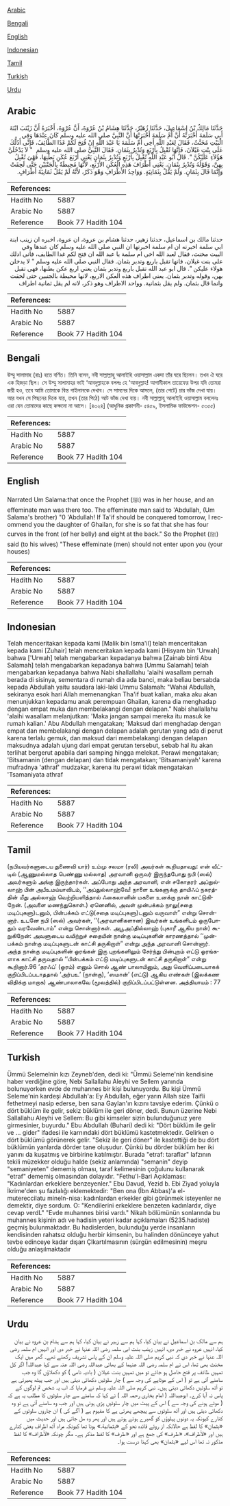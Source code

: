[Arabic](#arabic)

[Bengali](#bengali)

[English](#english)

[Indonesian](#indonesian)

[Tamil](#tamil)

[Turkish](#turkish)

[Urdu](#urdu)

## Arabic


<div dir="rtl" lang="ar" style={{fontSize:'larger',backgroundColor:'#f8f9fa',padding:20}}>
حَدَّثَنَا مَالِكُ بْنُ إِسْمَاعِيلَ، حَدَّثَنَا زُهَيْرٌ، حَدَّثَنَا هِشَامُ بْنُ عُرْوَةَ، أَنَّ عُرْوَةَ، أَخْبَرَهُ أَنَّ زَيْنَبَ ابْنَةَ أَبِي سَلَمَةَ أَخْبَرَتْهُ أَنَّ أُمَّ سَلَمَةَ أَخْبَرَتْهَا أَنَّ النَّبِيَّ صلى الله عليه وسلم كَانَ عِنْدَهَا وَفِي الْبَيْتِ مُخَنَّثٌ، فَقَالَ لِعَبْدِ اللَّهِ أَخِي أُمِّ سَلَمَةَ يَا عَبْدَ اللَّهِ إِنْ فُتِحَ لَكُمْ غَدًا الطَّائِفُ، فَإِنِّي أَدُلُّكَ عَلَى بِنْتِ غَيْلاَنَ، فَإِنَّهَا تُقْبِلُ بِأَرْبَعٍ وَتُدْبِرُ بِثَمَانٍ‏.‏ فَقَالَ النَّبِيُّ صلى الله عليه وسلم ‏ "‏ لاَ يَدْخُلَنَّ هَؤُلاَءِ عَلَيْكُنَّ ‏"‏‏.‏ قَالَ أَبُو عَبْدِ اللَّهِ تُقْبِلُ بِأَرْبَعٍ وَتُدْبِرُ بِثَمَانٍ يَعْنِي أَرْبَعَ عُكَنِ بَطْنِهَا، فَهْىَ تُقْبِلُ بِهِنَّ، وَقَوْلُهُ وَتُدْبِرُ بِثَمَانٍ‏.‏ يَعْنِي أَطْرَافَ هَذِهِ الْعُكَنِ الأَرْبَعِ، لأَنَّهَا مُحِيطَةٌ بِالْجَنْبَيْنِ حَتَّى لَحِقَتْ وَإِنَّمَا قَالَ بِثَمَانٍ‏.‏ وَلَمْ يَقُلْ بِثَمَانِيَةٍ‏.‏ وَوَاحِدُ الأَطْرَافِ وَهْوَ ذَكَرٌ، لأَنَّهُ لَمْ يَقُلْ ثَمَانِيَةَ أَطْرَافٍ‏.‏
</div>
<div style={{backgroundColor:'#f8f9fa',padding:20, marginBottom: 10}}><table> <thead> <tr> <th>References:</th> <th></th> </tr> </thead> <tbody><tr><td>Hadith No</td><td>5887</td></tr><tr><td>Arabic No</td><td>5887</td></tr><tr><td>Reference</td><td>Book 77 Hadith 104</td></tr></tbody></table></div>


<div dir="rtl" lang="ar" style={{fontSize:'larger',backgroundColor:'#f8f9fa',padding:20}}>
حدثنا مالك بن اسماعيل، حدثنا زهير، حدثنا هشام بن عروة، ان عروة، اخبره ان زينب ابنة ابي سلمة اخبرته ان ام سلمة اخبرتها ان النبي صلى الله عليه وسلم كان عندها وفي البيت مخنث، فقال لعبد الله اخي ام سلمة يا عبد الله ان فتح لكم غدا الطايف، فاني ادلك على بنت غيلان، فانها تقبل باربع وتدبر بثمان. فقال النبي صلى الله عليه وسلم " لا يدخلن هولاء عليكن ". قال ابو عبد الله تقبل باربع وتدبر بثمان يعني اربع عكن بطنها، فهى تقبل بهن، وقوله وتدبر بثمان. يعني اطراف هذه العكن الاربع، لانها محيطة بالجنبين حتى لحقت وانما قال بثمان. ولم يقل بثمانية. وواحد الاطراف وهو ذكر، لانه لم يقل ثمانية اطراف
</div>
<div style={{backgroundColor:'#f8f9fa',padding:20, marginBottom: 10}}><table> <thead> <tr> <th>References:</th> <th></th> </tr> </thead> <tbody><tr><td>Hadith No</td><td>5887</td></tr><tr><td>Arabic No</td><td>5887</td></tr><tr><td>Reference</td><td>Book 77 Hadith 104</td></tr></tbody></table></div>

## Bengali


<div dir="ltr" lang="bn" style={{fontSize:'larger',backgroundColor:'#f8f9fa',padding:20}}>
উম্মু সালামাহ (রাঃ) হতে বর্ণিত। তিনি বলেন, নবী সাল্লাল্লাহু আলাইহি ওয়াসাল্লাম একদা তাঁর ঘরে ছিলেন। তখন ঐ ঘরে এক হিজড়া ছিল। সে উম্মু সালামাহর ভাই ‘আবদুল্লাহকে বললঃ হে ‘আবদুল্লাহ! আগামীকাল তায়েফের উপর যদি তোমরা জয়ী হও, তবে আমি তোমাকে বিন্ত গাইলানকে দেখাব। সে সামনের দিকে আসলে, (তার পেটে) চার ভাঁজ দেখা যায়। আর যখন সে পিছনের দিকে যায়, তখন (তার পিঠে) আট ভাঁজ দেখা যায়। নবী সাল্লাল্লাহু আলাইহি ওয়াসাল্লাম বললেনঃ ওরা যেন তোমাদের কাছে কক্ষনো না আসে। [৪৩২৪] (আধুনিক প্রকাশনী- ৫৪৫৯, ইসলামিক ফাউন্ডেশন- ৫৩৫৫)
</div>
<div style={{backgroundColor:'#f8f9fa',padding:20, marginBottom: 10}}><table> <thead> <tr> <th>References:</th> <th></th> </tr> </thead> <tbody><tr><td>Hadith No</td><td>5887</td></tr><tr><td>Arabic No</td><td>5887</td></tr><tr><td>Reference</td><td>Book 77 Hadith 104</td></tr></tbody></table></div>

## English


<div dir="ltr" lang="en" style={{fontSize:'larger',backgroundColor:'#f8f9fa',padding:20}}>
Narrated Um Salama:that once the Prophet (ﷺ) was in her house, and an effeminate man was there too. The effeminate man said to 'Abdullah, (Um Salama's brother) "0 'Abdullah! If Ta'if should be conquered tomorrow, I recommend you the daughter of Ghailan, for she is so fat that she has four curves in the front (of her belly) and eight at the back." So the Prophet (ﷺ) said (to his wives) "These effeminate (men) should not enter upon you (your houses)
</div>
<div style={{backgroundColor:'#f8f9fa',padding:20, marginBottom: 10}}><table> <thead> <tr> <th>References:</th> <th></th> </tr> </thead> <tbody><tr><td>Hadith No</td><td>5887</td></tr><tr><td>Arabic No</td><td>5887</td></tr><tr><td>Reference</td><td>Book 77 Hadith 104</td></tr></tbody></table></div>

## Indonesian


<div dir="ltr" lang="id" style={{fontSize:'larger',backgroundColor:'#f8f9fa',padding:20}}>
Telah menceritakan kepada kami [Malik bin Isma'il] telah menceritakan kepada kami [Zuhair] telah menceritakan kepada kami [Hisyam bin 'Urwah] bahwa ['Urwah] telah mengabarkan kepadanya bahwa [Zainab binti Abu Salamah] telah mengabarkan kepadanya bahwa [Ummu Salamah] telah mengabarkan kepadanya bahwa Nabi shallallahu 'alaihi wasallam pernah berada di sisinya, sementara di rumah dia ada banci, maka beliau bersabda kepada Abdullah yaitu saudara laki-laki Ummu Salamah: "Wahai Abdullah, sekiranya esok hari Allah memenangkan Tha'if buat kalian, maka aku akan menunjukkan kepadamu anak perempuan Ghailan, karena dia menghadap dengan empat muka dan membelakangi dengan delapan." Nabi shallallahu 'alaihi wasallam melanjutkan: 'Maka jangan sampai mereka itu masuk ke rumah kalian.' Abu Abdullah mengatakan; 'Maksud dari menghadap dengan empat dan membelakangi dengan delapan adalah gerutan yang ada di perut karena terlalu gemuk, dan maksud dari membelakangi dengan delapan maksudnya adalah ujung dari empat gerutan tersebut, sebab hal itu akan terlihat bergerut apabila dari samping hingga melekat. Perawi mengatakan; 'Bitsamanin (dengan delapan) dan tidak mengatakan; 'Bitsamaniyah' karena mufradnya 'athraf' mudzakar, karena itu perawi tidak mengatakan 'Tsamaniyata athraf
</div>
<div style={{backgroundColor:'#f8f9fa',padding:20, marginBottom: 10}}><table> <thead> <tr> <th>References:</th> <th></th> </tr> </thead> <tbody><tr><td>Hadith No</td><td>5887</td></tr><tr><td>Arabic No</td><td>5887</td></tr><tr><td>Reference</td><td>Book 77 Hadith 104</td></tr></tbody></table></div>

## Tamil


<div dir="ltr" lang="ta" style={{fontSize:'larger',backgroundColor:'#f8f9fa',padding:20}}>
(நபியவர்களுடைய துணைவி யார்) உம்மு சலமா (ரலி) அவர்கள் கூறியதாவது: என் வீட்டில் (ஆணுமல்லாத பெண்ணு மல்லாத) அரவானி ஒருவர் இருந்தபோது நபி (ஸல்) அவர்களும் அங்கு இருந்தார்கள். அப்போது அந்த அரவானி, என் சகோதரர் அப்துல்லாஹ் பின் அபீஉமய்யாவிடம், ‘‘அப்துல்லாஹ்வே! நாளை உங்களுக்கு தாயிஃப் நகரத்தின் மீது அல்லாஹ் வெற்றியளித்தால் ஃகைலானின் மகளை உனக்கு நான் காட்டுகிறேன். (அவளை மணந்துகொள்.) ஏனெனில், அவள் முன்பக்கம் நாலு(சதை மடிப்புகளு)டனும், பின்பக்கம் எட்டு(சதை மடிப்புகளு)டனும் வருவாள்” என்று சொன்னார். உடனே நபி (ஸல்) அவர்கள், ‘‘(அரவானிகளான) இவர்கள் உங்களிடம் ஒருபோதும் வரவேண்டாம்” என்று சொன்னார்கள். அபூஅப்தில்லாஹ் (புகாரீ ஆகிய நான்) கூறுகிறேன்: அவளுடைய வயிற்றுச் சதையின் நான்கு மடிப்புகளின் காரணத்தால் ‘‘முன்பக்கம் நான்கு மடிப்புகளுடன் காட்சி தருகிறாள்” என்று அந்த அரவானி சொன்னார். அந்த நான்கு மடிப்புகளின் ஓரங்கள் இரு புறங்களிலும் சேர்ந்து பின்புறம் எட்டு ஓரங்களாக காட்சி தருவதால் ‘‘பின்பக்கம் எட்டு மடிப்புகளுடன் காட்சி தருகிறாள்” என்று கூறினார்.96 ‘தரஃப்’ (ஓரம்) எனும் சொல் ஆண் பாலாயினும், அது வெளிப்படையாகக் குறிப்பிடப்படாததால் ‘அர்பஉ’ (நான்கு), ‘ஸமான்’ (எட்டு) ஆகிய எண்கள் (இலக்கண விதிக்கு மாறாக) ஆண்பாலாகவே (மூலத்தில்) குறிப்பிடப்பட்டுள்ளன. அத்தியாயம் : 77
</div>
<div style={{backgroundColor:'#f8f9fa',padding:20, marginBottom: 10}}><table> <thead> <tr> <th>References:</th> <th></th> </tr> </thead> <tbody><tr><td>Hadith No</td><td>5887</td></tr><tr><td>Arabic No</td><td>5887</td></tr><tr><td>Reference</td><td>Book 77 Hadith 104</td></tr></tbody></table></div>

## Turkish


<div dir="ltr" lang="tr" style={{fontSize:'larger',backgroundColor:'#f8f9fa',padding:20}}>
Ümmü Selemelnin kızı Zeyneb'den, dedi ki: "Ümmü Seleme'nin kendisine haber verdiğine göre, Nebi Sallallahu Aleyhi ve Sellem yanında boIunuyorken evde de muhannes bir kişi bulunuyordu. Bu kişi Ümmü Seleme'nin kardeşi Abdullah'a: Ey Abdullah, eğer yarın Allah size Taifli fethetmeyi nasip ederse, ben sana Gaylan'ın kızını tavsiye ederim. Çünkü o dört büklüm ile gelir, sekiz büklüm ile geri döner, dedi. Bunun üzerine Nebi Sallallahu Aleyhi ve Sellem: Bu gibi kimseler sizin bulunduğunuz yere girmesinier, buyurdu." Ebu Abdullah (Buhari) dedi ki: "Dört büklüm ile gelir ve ... gider" ifadesi ile karnındaki dört büklümü kastetmektedir. Gelirken o dört büklümü görünerek gelir. "Sekiz ile geri döner" ile kastettiği de bu dört büklümün yanlarda dörder tane oluşudur. Çünkü bu dörder büklüm her iki yanını da kuşatmış ve birbirine katılmıştır. Burada "etraf: taraflar" lafzının tekili müzekker olduğu halde (sekiz anlamında) "semanin" deyip "semaniyeten" dememiş olması, taraf kelimesinin çoğulunu kullanarak "etraf" dememiş olmasından dolayıdır. "Fethu'l-Bari Açıklaması: "Kadınlardan erkeklere benzeyenler." Ebu Davud, Yezid b. Ebi Ziyad yoluyla İkrime'den şu fazlalığı eklemektedir: "Ben ona (İbn Abbas)'a el-mutereccilatu mineln-nisa: kadınlardan erkekler gibi görünmek isteyenler ne demektir, diye sordum. O: "Kendilerini erkeklere benzeten kadınlardır, diye cevap verdL" "Evde muhannes birisi vardı." Nikah bölümünün sonlarında bu muhannes kişinin adı ve hadisin yeteri kadar açıklamaları (5235.hadiste) geçmiş bulunmaktadır. Bu hadislerden, bulunduğu yerde insanların kendisinden rahatsız olduğu herbir kimsenin, bu halinden dönünceye yahut tevbe edinceye kadar dışarı Çlkartılmasının (sürgün edilmesinin) meşru olduğu anlaşılmaktadır
</div>
<div style={{backgroundColor:'#f8f9fa',padding:20, marginBottom: 10}}><table> <thead> <tr> <th>References:</th> <th></th> </tr> </thead> <tbody><tr><td>Hadith No</td><td>5887</td></tr><tr><td>Arabic No</td><td>5887</td></tr><tr><td>Reference</td><td>Book 77 Hadith 104</td></tr></tbody></table></div>

## Urdu


<div dir="rtl" lang="ur" style={{fontSize:'larger',backgroundColor:'#f8f9fa',padding:20}}>
ہم سے مالک بن اسماعیل نے بیان کیا، کہا ہم سے زہیر نے بیان کیا، کہا ہم سے ہشام بن عروہ نے بیان کیا، انہیں عروہ نے خبر دی، انہیں زینب بنت ابی سلمہ رضی اللہ عنہا نے خبر دی اور انہیں ام سلمہ رضی اللہ عنہا نے خبر دی کہ نبی کریم صلی اللہ علیہ وسلم ان کے پاس تشریف رکھتے تھے۔ گھر میں ایک مخنث بھی تھا، اس نے ام سلمہ رضی اللہ عنہما کے بھائی عبداللہ رضی اللہ عنہ سے کہا عبداللہ! اگر کل تمہیں طائف پر فتح حاصل ہو جائے تو میں تمہیں بنت غیلان ( بادیہ نامی ) کو دکھلاؤں گا وہ جب سامنے آتی ہے تو ( اس کے موٹاپے کی وجہ سے ) چار سلوٹیں دکھائی دیتی ہیں اور جب پیٹھ پھیرتی ہے تو آٹھ سلوٹیں دکھائی دیتی ہیں۔ نبی کریم صلی اللہ علیہ وسلم نے فرمایا کہ اب یہ شخص تم لوگوں کے پاس نہ آیا کرے۔ ابوعبداللہ ( امام بخاری رحمہ اللہ ) نے کہا کہ سامنے سے چار سلوٹوں کا مطلب یہ ہے کہ ( موٹے ہونے کی وجہ سے ) اس کے پیٹ میں چار سلوٹیں پڑی ہوئی ہیں اور جب وہ سامنے آتی ہے تو وہ دکھائی دیتی ہیں اور آٹھ سلوٹوں سے پیچھے پھرتی ہے کا مفہوم ہے ( آگے کی ) ان چاروں سلوٹوں کے کنارے کیونکہ یہ دونوں پہلوؤں کو گھیرے ہوئے ہوتے ہیں اور پھر وہ مل جاتی ہیں اور حدیث میں «بثمان‏» کا لفظ ہے حالانکہ از روئے قائدہ نحو کے «بثمانية‏.‏» ہونا تھا کیونکہ مراد آٹھ اطراف یعنی کنارے ہیں اور «لأطراف»،‏‏‏‏ «طرف» کی جمع ہے اور «طرف» کا لفظ مذکر ہے۔ مگر چونکہ «لأطراف» کا لفظ مذکور نہ تھا اس لیے «بثمان‏» بھی کہنا درست ہوا۔
</div>
<div style={{backgroundColor:'#f8f9fa',padding:20, marginBottom: 10}}><table> <thead> <tr> <th>References:</th> <th></th> </tr> </thead> <tbody><tr><td>Hadith No</td><td>5887</td></tr><tr><td>Arabic No</td><td>5887</td></tr><tr><td>Reference</td><td>Book 77 Hadith 104</td></tr></tbody></table></div>